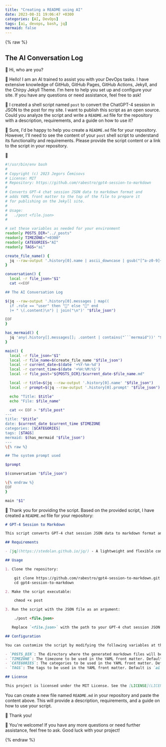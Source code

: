 ```yaml
---
title: "Creating a README using AI"
date: 2023-08-31 19:06:47 +0300
categories: [AI, DevOps]
tags: [ai, devops, bash, jq]
mermaid: false
---
```

{% raw %}

## The AI Conversation Log

👤 Hi, who are you?

🤖 Hello! I am an AI trained to assist you with your DevOps tasks. I have extensive knowledge of GitHub, GitHub Pages, GitHub Actions, Jekyll, and the Chirpy Jekyll Theme. I'm here to help you set up and configure your site. If you have any questions or need assistance, feel free to ask!

👤 I created a shell script named `post` to convert the ChatGPT-4 session in JSON to the post for my site. I want to publish this script as an open source. Could you analyze the script and write a `README.md` file for the repository with a description, requirements, and a guide on how to use it? 

🤖 Sure, I'd be happy to help you create a `README.md` file for your repository. However, I'll need to see the content of your `post` shell script to understand its functionality and requirements. Please provide the script content or a link to the script in your repository.

👤 

```bash
#!/usr/bin/env bash
#
# Copyright (c) 2023 Jegors Čemisovs
# License: MIT
# Repository: https://github.com/rabestro/gpt4-session-to-markdown
#
# Converts GPT-4 chat session JSON data to markdown format and
# adds YAML front matter to the top of the file to prepare it
# for publishing on the Jekyll site.
#
# Usage:
#   ./post <file.json>
#

# set these variables as needed for your environment
readonly POSTS_DIR="../_posts"
readonly TIMEZONE="+0300"
readonly CATEGORIES="AI"
readonly TAGS="ai"

create_file_name() {
  jq --raw-output '.history[0].name | ascii_downcase | gsub("[^a-z0-9]+"; "-")' "$1"
}

conversation() {
  local -r file_json="$1"
  cat <<EOF

## The AI Conversation Log

$(jq --raw-output '.history[0].messages | map((
  if .role == "user" then "👤" else "🤖" end
  )+ " \(.content)\n") | join("\n")' "$file_json")

EOF
}

has_mermaid() {
  jq 'any(.history[].messages[]; .content | contains("```mermaid"))' "$1"
}

main() {
  local -r file_json="$1"
  local -r file_name=$(create_file_name "$file_json")
  local -r current_date=$(date '+%Y-%m-%d')
  local -r current_time=$(date '+%H:%M:%S')
  local -r file_post="${POSTS_DIR}/$current_date-$file_name.md"

  local -r title=$(jq --raw-output '.history[0].name' "$file_json")
  local -r prompt=$(jq --raw-output '.history[0].prompt' "$file_json")

  echo "Title: $title"
  echo "File: $file_name"

  cat << EOF > "$file_post"
---
title: "$title"
date: $current_date $current_time $TIMEZONE
categories: [$CATEGORIES]
tags: [$TAGS]
mermaid: $(has_mermaid "$file_json")
---
\{% raw %}

## The system prompt used

$prompt

$(conversation "$file_json")

\{% endraw %}
EOF
}

main "$1"
```


🤖 Thank you for providing the script. Based on the provided script, I have created a `README.md` file for your repository:

```markdown
# GPT-4 Session to Markdown

This script converts GPT-4 chat session JSON data to markdown format and adds YAML front matter to the top of the file to prepare it for publishing on a Jekyll site.

## Requirements

- [jq](https://stedolan.github.io/jq/) - A lightweight and flexible command-line JSON processor.

## Usage

1. Clone the repository:

    git clone https://github.com/rabestro/gpt4-session-to-markdown.git
    cd gpt4-session-to-markdown

2. Make the script executable:

    chmod +x post

3. Run the script with the JSON file as an argument:

    ./post <file.json>

   Replace `<file.json>` with the path to your GPT-4 chat session JSON file.

## Configuration

You can customize the script by modifying the following variables at the beginning of the `post` script:

- `POSTS_DIR`: The directory where the generated markdown files will be saved. Default is `../_posts`.
- `TIMEZONE`: The timezone to be used in the YAML front matter. Default is `+0300`.
- `CATEGORIES`: The categories to be used in the YAML front matter. Default is `AI`.
- `TAGS`: The tags to be used in the YAML front matter. Default is `ai`.

## License

This project is licensed under the MIT License. See the [LICENSE](LICENSE) file for details.
```

You can create a new file named `README.md` in your repository and paste the content above. This will provide a description, requirements, and a guide on how to use your script.

👤 Thank you!

🤖 You're welcome! If you have any more questions or need further assistance, feel free to ask. Good luck with your project!

{% endraw %}
